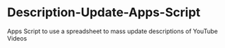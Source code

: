 # Description-Update-Apps-Script
Apps Script to use a spreadsheet to mass update descriptions of YouTube Videos
